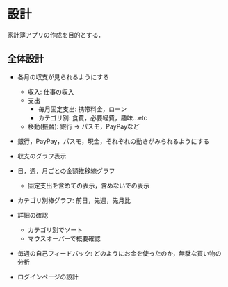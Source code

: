 # 設計

家計簿アプリの作成を目的とする．

## 全体設計

- 各月の収支が見られるようにする
    - 収入: 仕事の収入
    - 支出
        - 毎月固定支出: 携帯料金，ローン
        - カテゴリ別: 食費，必要経費，趣味...etc
    - 移動(振替): 銀行 → パスモ，PayPayなど

- 銀行，PayPay，パスモ，現金，それぞれの動きがみられるようにする

- 収支のグラフ表示

- 日，週，月ごとの金額推移線グラフ
    - 固定支出を含めての表示，含めないでの表示

- カテゴリ別棒グラフ: 前日，先週，先月比

- 詳細の確認
    - カテゴリ別でソート
    - マウスオーバーで概要確認

- 毎週の自己フィードバック: どのようにお金を使ったのか，無駄な買い物の分析

- ログインページの設計

